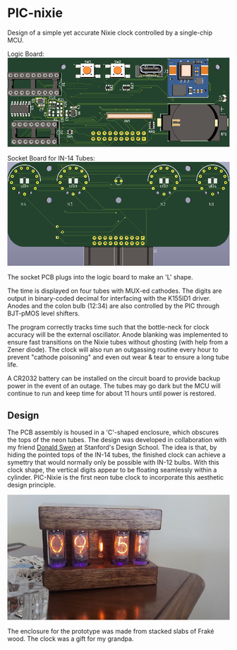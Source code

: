 # PIC-nixie #
Design of a simple yet accurate Nixie clock controlled by a single-chip MCU. 

Logic Board:
![Main PCB](logicf.png)

Socket Board for IN-14 Tubes:
![IN-14 Socket Board](in14-socketf.png)

The socket PCB plugs into the logic board to make an 'L' shape.

The time is displayed on four tubes with MUX-ed cathodes. The digits are output in binary-coded decimal for interfacing with the K155ID1 driver. Anodes and the colon bulb (12:34) are also controlled by the PIC through BJT-pMOS level shifters.

The program correctly tracks time such that the bottle-neck for clock accuracy will be the external oscillator. Anode blanking was implemented to ensure fast transitions on the Nixie tubes without ghosting (with help from a Zener diode). The clock will also run an outgassing routine every hour to prevent "cathode poisoning" and even out wear & tear to ensure a long tube life.

A CR2032 battery can be installed on the circuit board to provide backup power in the event of an outage. The tubes may go dark but the MCU will continue to run and keep time for about 11 hours until power is restored.

## Design

The PCB assembly is housed in a 'C'-shaped enclosure, which obscures the tops of the neon tubes. The design was developed in collaboration with my friend [Donald Swen](https://www.dswenn.com/projects/2019/11/27/22-Design.html) at Stanford's Design School. The idea is that, by hiding the pointed tops of the IN-14 tubes, the finished clock can achieve a symettry that would normally only be possible with IN-12 bulbs. With this clock shape, the vertical digits appear to be floating seamlessly within a cylinder. PIC-Nixie is the first neon tube clock to incorporate this aesthetic design principle.

![Serial #0](exemplar.jpg)

The enclosure for the prototype was made from stacked slabs of Fraké wood. The clock was a gift for my grandpa.
